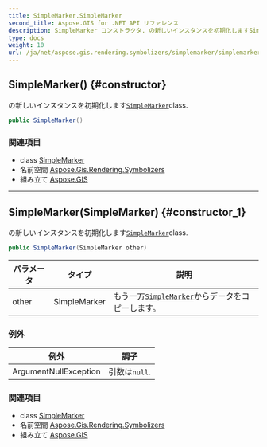 ```yaml
---
title: SimpleMarker.SimpleMarker
second_title: Aspose.GIS for .NET API リファレンス
description: SimpleMarker コンストラクタ. の新しいインスタンスを初期化しますSimpleMarkerclass.
type: docs
weight: 10
url: /ja/net/aspose.gis.rendering.symbolizers/simplemarker/simplemarker/
---
```

## SimpleMarker() {#constructor}

の新しいインスタンスを初期化します[`SimpleMarker`](../)class.

```csharp
public SimpleMarker()
```

### 関連項目

* class [SimpleMarker](../)
* 名前空間 [Aspose.Gis.Rendering.Symbolizers](../../simplemarker/)
* 組み立て [Aspose.GIS](../../../)

---

## SimpleMarker(SimpleMarker) {#constructor_1}

の新しいインスタンスを初期化します[`SimpleMarker`](../)class.

```csharp
public SimpleMarker(SimpleMarker other)
```

| パラメータ | タイプ | 説明 |
| --- | --- | --- |
| other | SimpleMarker | もう一方[`SimpleMarker`](../)からデータをコピーします。 |

### 例外

| 例外 | 調子 |
| --- | --- |
| ArgumentNullException | 引数は`null`. |

### 関連項目

* class [SimpleMarker](../)
* 名前空間 [Aspose.Gis.Rendering.Symbolizers](../../simplemarker/)
* 組み立て [Aspose.GIS](../../../)


